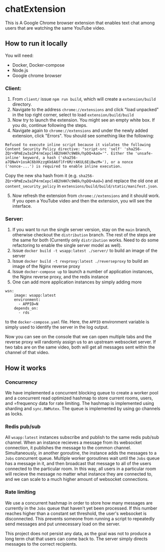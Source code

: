 # chatExtension
This is A Google Chrome browser extension that enables text chat among users that are watching the same YouTube video.

## How to run it locally

You will need:
- Docker, Docker-compose
- Node.js
- Google chrome browser



### Client:
1. From `client/` issue `npm run build`, which will create a `extension/build` directory. 
2. Navigate to the address `chrome://extensions` and click "load unpacked" in the top right corner, select to load `extension/build/build`
3. Now try to launch the extension. You might see an empty white box. If you do, continue following the steps. 
4. Navigate again to `chrome://extensions` and under the newly added extension, click "Errors". You should see something like the following:
  ```
  Refused to execute inline script because it violates the following Content Security Policy directive: "script-src 'self' 'sha256-ZQr+9PmEzw3a1P4rmCepcl4B2hHH7c9W8k/hpDQ+AaU='". Either the 'unsafe-inline' keyword, a hash ('sha256-a7QNwV+1osAC6bXKzzgKk6A6flFr6M/rAKUL6EiBwzM='), or a nonce ('nonce-...') is required to enable inline execution.
  ```
  Copy the new sha hash from it (e.g. `sha256-ZQr+9PmEzw3a1P4rmCepcl4B2hHH7c9W8k/hpDQ+AaU=`) and replace the old one at `content_security_policy` in `extensions/build/build/static/manifest.json`. 

5. Now refresh the extension from `chrome://extensions` and it should work. If you open a YouTube video and then the extension, you will see the interface.

### Server:

1. If you want to run the single server version, stay on the `main` branch, otherwise checkout the `distribution` branch. The rest of the steps are the same for both (Currently only `distribution` works. Need to do some refactoring to enable the single server model as well). 
2. Issue `docker build -t wsapp:latest ./server/` to build an image of the server
3. Issue `docker build -t revproxy:latest ./reverseproxy` to build an image of the Nginx reverse proxy
4. Issue `docker-compose up` to launch a number of application instances, the Nginx reverse proxy, and the redis instance
5. One can add more application instances by simply adding more 
```
wsn:
    image: wsapp:latest
    environment:
      - APPID=N
    depends_on:
      - rds
```
to the `docker-compose.yaml` file. Here, the `APPID` environment variable is simply used to identify the server in the log output. 

Now you can see on the console that we can open multiple tabs and the reverse proxy will randomly assign us to an upstream websocket server. If two tabs are on the same video, both will get all messages sent within the channel of that video. 

## How it works

### Concurrency
We have implemented a concurrent blocking queue to create a worker pool and a concurrent read optimized hashmap to store current rooms, users, and =frequency data for rate limiting. The hashmap is implemented using sharding and `sync.RWMutex`. The queue is implemented by using go channels as locks. 

### Redis pub/sub
All `wsapp:latest` instances subscribe and publish to the same redis pub/sub channel. When an instance recieves a message from its websocket connection, it publishes the message to the common channel. Simultaneously, in another goroutine, the instance adds the messages to a `Jobs` concurrent queue. Multiple worker goroutines wait until the `Jobs` queue has a message in it, and then broadcast that message to all of the users connected to the particular room. In this way, all users in a particular room will recieve the message no matter what instance they are connected to, and we can scale to a much higher amount of websocket connections. 

### Rate limiting
We use a concurrent hashmap in order to store how many messages are currently in the `Jobs` queue that haven't yet been processed. If this number reaches higher than a constant set threshold, the user's websocket is disconnected. This prevents someone from running a script to repeatedly send messages and put unnecessary load on the server.

This project does not persist any data, as the goal was not to produce a long term chat that users can come back to. The server simply directs messages to the correct recipients. 
  



